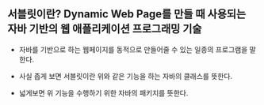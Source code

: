 ## 서블릿이란? Dynamic Web Page를 만들 때 사용되는 자바 기반의 웹 애플리케이션 프로그래밍 기술
- 자바를 기반으로 하는 웹페이지를 동적으로 만들어줄 수 있는 일종의 프로그램을 말한다.

- 사실 좁게 보면 서블릿이란 위와 같은 기능을 하는 자바의 클래스를 뜻한다.

- 넓게보면 위 기능을 수행하기 위한 자바의 패키지를 뜻한다.






